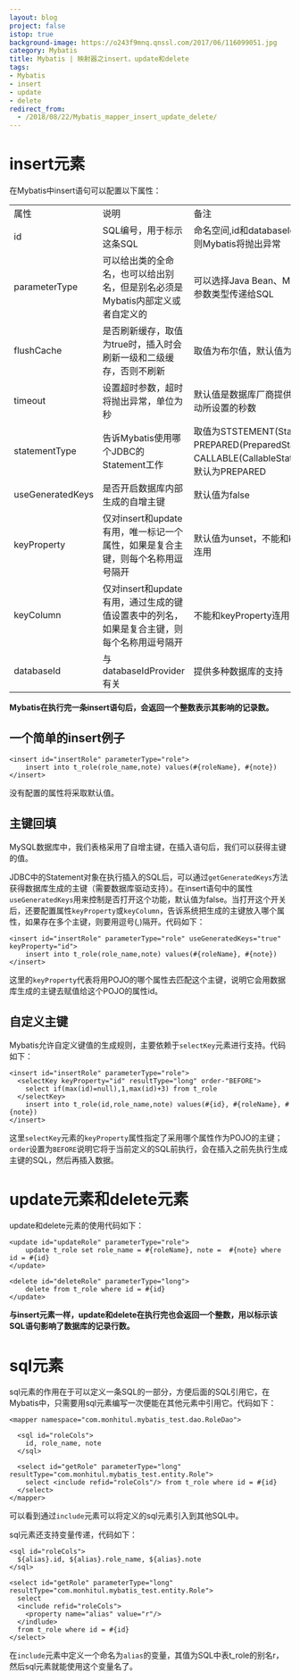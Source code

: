 ```yaml
---
layout: blog
project: false
istop: true
background-image: https://o243f9mnq.qnssl.com/2017/06/116099051.jpg
category: Mybatis
title: Mybatis | 映射器之insert，update和delete
tags:
- Mybatis
- insert
- update
- delete
redirect_from:
  - /2018/08/22/Mybatis_mapper_insert_update_delete/
---
```


# insert元素

在Mybatis中insert语句可以配置以下属性：

<table>
  <tr>
    <td>属性</td>
    <td>说明</td>
    <td>备注</td>
  </tr>
  <tr>
    <td>id</td>
    <td>SQL编号，用于标示这条SQL</td>
    <td>命名空间,id和databaseId唯一，否则Mybatis将抛出异常</td>
  </tr>
  <tr>
    <td>parameterType</td>
    <td>可以给出类的全命名，也可以给出别名，但是别名必须是Mybatis内部定义或者自定义的</td>
    <td>可以选择Java Bean、Map等简单的参数类型传递给SQL</td>
  </tr>
  <tr>
    <td>flushCache</td>
    <td>是否刷新缓存，取值为true时，插入时会刷新一级和二级缓存，否则不刷新</td>
    <td>取值为布尔值，默认值为true</td>
  </tr>
  <tr>
    <td>timeout</td>
    <td>设置超时参数，超时将抛出异常，单位为秒</td>
    <td>默认值是数据库厂商提供的JDBC驱动所设置的秒数</td>
  </tr>
  <tr>
    <td>statementType</td>
    <td>告诉Mybatis使用哪个JDBC的Statement工作</td>
    <td>取值为STSTEMENT(Statement)、PREPARED(PreparedStatement)、CALLABLE(CallableStatement)，默认为PREPARED</td>
  </tr>
  <tr>
    <td>useGeneratedKeys</td>
    <td>是否开启数据库内部生成的自增主键</td>
    <td>默认值为false</td>
  </tr>
  <tr>
    <td>keyProperty</td>
    <td>仅对insert和update有用，唯一标记一个属性，如果是复合主键，则每个名称用逗号隔开</td>
    <td>默认值为unset，不能和keyColumn连用</td>
  </tr>
  <tr>
    <td>keyColumn</td>
    <td>仅对insert和update有用，通过生成的键值设置表中的列名，如果是复合主键，则每个名称用逗号隔开</td>
    <td>不能和keyProperty连用</td>
  </tr>
  <tr>
    <td>databaseId</td>
    <td>与databaseIdProvider有关</td>
    <td>提供多种数据库的支持</td>
  </tr>
</table>

**Mybatis在执行完一条insert语句后，会返回一个整数表示其影响的记录数。**

## 一个简单的insert例子

```
<insert id="insertRole" parameterType="role">
    insert into t_role(role_name,note) values(#{roleName}, #{note})
</insert>
```
没有配置的属性将采取默认值。

## 主键回填

MySQL数据库中，我们表格采用了自增主键，在插入语句后，我们可以获得主键的值。

JDBC中的Statement对象在执行插入的SQL后，可以通过``getGeneratedKeys``方法获得数据库生成的主键（需要数据库驱动支持）。在insert语句中的属性``useGeneratedKeys``用来控制是否打开这个功能，默认值为false。当打开这个开关后，还要配置属性``keyProperty``或``keyColumn``，告诉系统把生成的主键放入哪个属性，如果存在多个主键，则要用逗号(,)隔开。代码如下：
```
<insert id="insertRole" parameterType="role" useGeneratedKeys="true" keyProperty="id">
    insert into t_role(role_name,note) values(#{roleName}, #{note})
</insert>
```
这里的``keyProperty``代表将用POJO的哪个属性去匹配这个主键，说明它会用数据库生成的主键去赋值给这个POJO的属性id。

## 自定义主键

Mybatis允许自定义键值的生成规则，主要依赖于``selectKey``元素进行支持。代码如下：
```
<insert id="insertRole" parameterType="role">
  <selectKey keyProperty="id" resultType="long" order-"BEFORE">
    select if(max(id)=null),1,max(id)+3) from t_role
  </selectKey>
    insert into t_role(id,role_name,note) values(#{id}, #{roleName}, #{note})
</insert>
```
这里``selectKey``元素的``keyProperty``属性指定了采用哪个属性作为POJO的主键；``order``设置为``BEFORE``说明它将于当前定义的SQL前执行，会在插入之前先执行生成主键的SQL，然后再插入数据。

# update元素和delete元素

update和delete元素的使用代码如下：
```
<update id="updateRole" parameterType="role">
    update t_role set role_name = #{roleName}, note =  #{note} where id = #{id}
</update>

<delete id="deleteRole" parameterType="long">
    delete from t_role where id = #{id}
</update>
```
**与insert元素一样，update和delete在执行完也会返回一个整数，用以标示该SQL语句影响了数据库的记录行数。**

# sql元素

sql元素的作用在于可以定义一条SQL的一部分，方便后面的SQL引用它，在Mybatis中，只需要用sql元素编写一次便能在其他元素中引用它。代码如下：
```
<mapper namespace="com.monhitul.mybatis_test.dao.RoleDao">

  <sql id="roleCols">
    id, role_name, note
  </sql>

  <select id="getRole" parameterType="long" resultType="com.monhitul.mybatis_test.entity.Role">
    select <include refid="roleCols"/> from t_role where id = #{id}
  </select>
</mapper>
```
可以看到通过``include``元素可以将定义的sql元素引入到其他SQL中。

sql元素还支持变量传递，代码如下：
```
<sql id="roleCols">
  ${alias}.id, ${alias}.role_name, ${alias}.note
</sql>

<select id="getRole" parameterType="long" resultType="com.monhitul.mybatis_test.entity.Role">
  select 
  <include refid="roleCols">
    <property name="alias" value="r"/>
  </indlude>
  from t_role where id = #{id}
</select>
```
在``include``元素中定义一个命名为``alias``的变量，其值为SQL中表t_role的别名r，然后sql元素就能使用这个变量名了。
